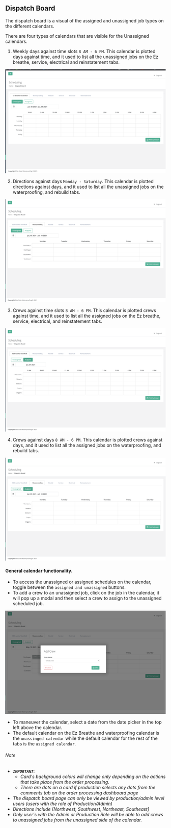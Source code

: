 ## Dispatch Board

The dispatch board is a visual of the assigned and unassigned job types on the different calendars.

There are four types of calendars that are visible for the Unassigned calendars.
1. Weekly days against time slots `8 AM - 6 PM`.
This calendar is plotted days against time, and it used to list all the unassigned jobs on the Ez breathe, service,
   electrical and reinstatement tabs.

![Day against time calendar screenshot](/scheduling/images/dispatch-board-time-against-days.png?raw=true "Day against time calendar")

2. Directions against days `Monday - Saturday`.
   This calendar is plotted directions against days, and it used to list all the unassigned jobs on the waterproofing,
   and rebuild tabs.

![Directions against days screenshot](../../scheduling/images/direction-against-days-dipatch-board-cal.png?raw=true "Directions against days")

3. Crews against time slots `8 AM - 6 PM`.
   This calendar is plotted crews against time, and it used to list all the assigned jobs on the Ez breathe, service,
   electrical, and reinstatement tabs.
   
![Crews against time slots calendar screenshot](../../scheduling/images/crews-against-time-dispatch-board.png?raw=true "Crews against time slots")

4. Crews against days `8 AM - 6 PM`.
   This calendar is plotted crews against days, and it used to list all the assigned jobs on the waterproofing, and
   rebuild tabs.

![Crews against days calendar screenshot](../../scheduling/images/crews-against-days-dispatch-board.png?raw=true "Crews against days calendar")

#### General calendar functionality.
* To access the unassigned or assigned schedules on the calendar, toggle between the `assigned and unassigned` buttons.
* To add a crew to an unassigned job, click on the job in the calendar, it will pop up a modal and then select a crew
to assign to the unassigned scheduled job.
  
![Add crew modal screenshot](../../scheduling/images/add-crew-modal-dispatch-board.png?raw=true "Add crew modal")
* To maneuver the calendar, select a date from the date picker in the top left above the calendar.
* The default calendar on the Ez Breathe and waterproofing calendar is the `unassinged calendar` while the default calendar
for the rest of the tabs is the `assigned calendar`.

###### Note
* _**`IMPORTANT`**_:
    * _Card's background colors will change only depending on the actions that take place from the order processing._
    * _There are dots on a card if production selects any dots from the comments tab on the order processing dashboard
      page_
* _The dispatch board page can only be viewed by production/admin level users (users with the role of Production/Admin)_
* _Directions include [Northwest, Southwest, Northeast, Southeast]_
* _Only user's with the Admin or Production Role will be able to add crews to unassigned jobs from the unassigned side 
  of the calendar._
